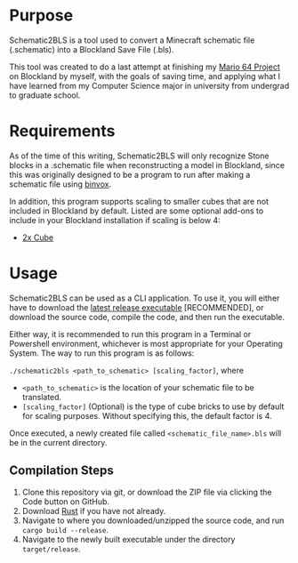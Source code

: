 # Purpose
Schematic2BLS is a tool used to convert a Minecraft schematic file (.schematic) into a Blockland Save File (.bls).

This tool was created to do a last attempt at finishing my [Mario 64 Project](https://www.youtube.com/watch?v=quJs0Zgsrjw) on Blockland by myself, with the goals of saving time, and applying what I have learned from my Computer Science major in university from undergrad to graduate school.

# Requirements
As of the time of this writing, Schematic2BLS will only recognize Stone blocks in a .schematic file when reconstructing a model in Blockland, since this was originally designed to be a program to run after making a schematic file using [binvox](https://www.patrickmin.com/binvox/).

In addition, this program supports scaling to smaller cubes that are not included in Blockland by default. Listed are some optional add-ons to include in your Blockland installation if scaling is below 4:
- [2x Cube](https://rtb.daprogs.com/forum.returntoblockland.com/dlm/viewFile7a46.html?id=2476)

# Usage
Schematic2BLS can be used as a CLI application. To use it, you will either have to download the [latest release executable](https://github.com/divark/schematic2bls/releases/latest) [RECOMMENDED], or download the source code, compile the code, and then run the executable.

Either way, it is recommended to run this program in a Terminal or Powershell environment, whichever is most appropriate for your Operating System. The way to run this program is as follows:

`./schematic2bls <path_to_schematic> [scaling_factor]`, where

- `<path_to_schematic>` is the location of your schematic file to be translated.
- `[scaling_factor]` (Optional) is the type of cube bricks to use by default for scaling purposes. Without specifying this, the default factor is 4.

Once executed, a newly created file called `<schematic_file_name>.bls` will be in the current directory.

## Compilation Steps 
1. Clone this repository via git, or download the ZIP file via clicking the Code button on GitHub.
2. Download [Rust](https://www.rust-lang.org/) if you have not already.
3. Navigate to where you downloaded/unzipped the source code, and run `cargo build --release`.
4. Navigate to the newly built executable under the directory `target/release`.

